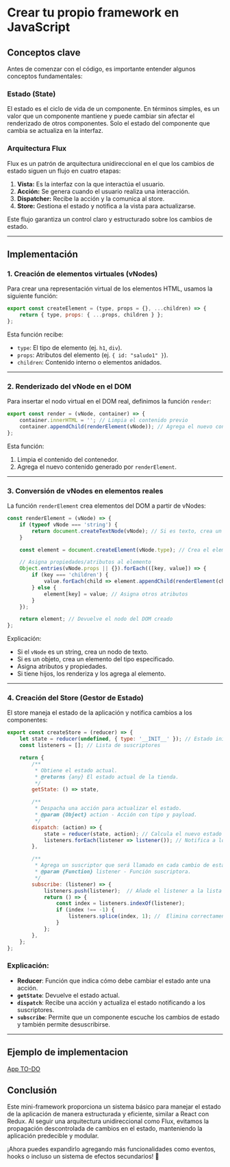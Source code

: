 # Crear tu propio framework en JavaScript

## Conceptos clave

Antes de comenzar con el código, es importante entender algunos conceptos fundamentales:

### Estado (State)
El estado es el ciclo de vida de un componente. En términos simples, es un valor que un componente mantiene y puede cambiar sin afectar el renderizado de otros componentes. Solo el estado del componente que cambia se actualiza en la interfaz.

### Arquitectura Flux
Flux es un patrón de arquitectura unidireccional en el que los cambios de estado siguen un flujo en cuatro etapas:

1. **Vista:** Es la interfaz con la que interactúa el usuario.
2. **Acción:** Se genera cuando el usuario realiza una interacción.
3. **Dispatcher:** Recibe la acción y la comunica al store.
4. **Store:** Gestiona el estado y notifica a la vista para actualizarse.

Este flujo garantiza un control claro y estructurado sobre los cambios de estado.

---

## Implementación

### 1. Creación de elementos virtuales (vNodes)
Para crear una representación virtual de los elementos HTML, usamos la siguiente función:

```js
export const createElement = (type, props = {}, ...children) => {
    return { type, props: { ...props, children } };
};
```

Esta función recibe:
- `type`: El tipo de elemento (ej. `h1`, `div`).
- `props`: Atributos del elemento (ej. `{ id: "saludo1" }`).
- `children`: Contenido interno o elementos anidados.

---

### 2. Renderizado del vNode en el DOM
Para insertar el nodo virtual en el DOM real, definimos la función `render`:

```js
export const render = (vNode, container) => {
    container.innerHTML = ''; // Limpia el contenido previo
    container.appendChild(renderElement(vNode)); // Agrega el nuevo contenido
};
```

Esta función:
1. Limpia el contenido del contenedor.
2. Agrega el nuevo contenido generado por `renderElement`.

---

### 3. Conversión de vNodes en elementos reales
La función `renderElement` crea elementos del DOM a partir de vNodes:

```js
const renderElement = (vNode) => {
    if (typeof vNode === 'string') {
        return document.createTextNode(vNode); // Si es texto, crea un nodo de texto
    }

    const element = document.createElement(vNode.type); // Crea el elemento del tipo especificado

    // Asigna propiedades/atributos al elemento
    Object.entries(vNode.props || {}).forEach(([key, value]) => {
        if (key === 'children') {
            value.forEach(child => element.appendChild(renderElement(child))); // Renderiza hijos
        } else {
            element[key] = value; // Asigna otros atributos
        }
    });

    return element; // Devuelve el nodo del DOM creado
};
```

Explicación:
- Si el `vNode` es un string, crea un nodo de texto.
- Si es un objeto, crea un elemento del tipo especificado.
- Asigna atributos y propiedades.
- Si tiene hijos, los renderiza y los agrega al elemento.

---

### 4. Creación del Store (Gestor de Estado)
El store maneja el estado de la aplicación y notifica cambios a los componentes:

```js
export const createStore = (reducer) => {
    let state = reducer(undefined, { type: '__INIT__' }); // Estado inicial
    const listeners = []; // Lista de suscriptores

    return {
        /**
         * Obtiene el estado actual.
         * @returns {any} El estado actual de la tienda.
         */
        getState: () => state,

        /**
         * Despacha una acción para actualizar el estado.
         * @param {Object} action - Acción con tipo y payload.
         */
        dispatch: (action) => {
            state = reducer(state, action); // Calcula el nuevo estado
            listeners.forEach(listener => listener()); // Notifica a los suscriptores
        },

        /**
         * Agrega un suscriptor que será llamado en cada cambio de estado.
         * @param {Function} listener - Función suscriptora.
         */
        subscribe: (listener) => {
            listeners.push(listener);  // Añade el listener a la lista
            return () => {
                const index = listeners.indexOf(listener);
                if (index !== -1) {
                    listeners.splice(index, 1); //  Elimina correctamente el listener
                }
            };
        },
    };
};
```

### Explicación:
- **Reducer**: Función que indica cómo debe cambiar el estado ante una acción.
- **`getState`**: Devuelve el estado actual.
- **`dispatch`**: Recibe una acción y actualiza el estado notificando a los suscriptores.
- **`subscribe`**: Permite que un componente escuche los cambios de estado y también permite desuscribirse.

---
## Ejemplo de implementacion
[App TO-DO](https://github.com/T-J05/App-To-Do)

## Conclusión
Este mini-framework proporciona un sistema básico para manejar el estado de la aplicación de manera estructurada y eficiente, similar a React con Redux. Al seguir una arquitectura unidireccional como Flux, evitamos la propagación descontrolada de cambios en el estado, manteniendo la aplicación predecible y modular.

¡Ahora puedes expandirlo agregando más funcionalidades como eventos, hooks o incluso un sistema de efectos secundarios! 🚀

